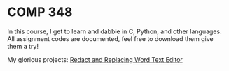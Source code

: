 # COMP 348

In this course, I get to learn and dabble in C, Python, and other languages. All assignment codes are documented, feel free to download them give them a try!

My glorious projects:
[Redact and Replacing Word Text Editor](https://github.com/PercyNguyen7/COMP348/blob/main/Assignments/A1/README.md)



